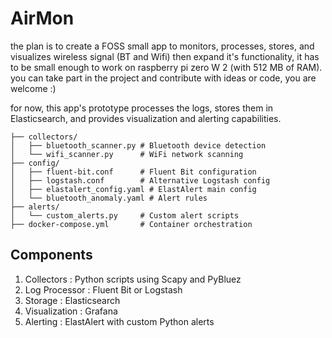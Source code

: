 # AirMon
the plan is to create a FOSS small app to monitors, processes, stores, and visualizes wireless signal (BT and Wifi) then expand it's functionality,
it has to be small enough to work on raspberry pi zero W 2 (with 512 MB of RAM).
 you can take part in the project and contribute with ideas or code, you are welcome :)

for now, this app's prototype processes the logs, stores them in Elasticsearch, and provides visualization and alerting capabilities.
```
├── collectors/
│   ├── bluetooth_scanner.py # Bluetooth device detection
│   └── wifi_scanner.py      # WiFi network scanning
├── config/
│   ├── fluent-bit.conf      # Fluent Bit configuration
│   ├── logstash.conf        # Alternative Logstash config
│   ├── elastalert_config.yaml # ElastAlert main config
│   └── bluetooth_anomaly.yaml # Alert rules
├── alerts/
│   └── custom_alerts.py     # Custom alert scripts
├── docker-compose.yml       # Container orchestration
```

## Components
1. Collectors : Python scripts using Scapy and PyBluez
2. Log Processor : Fluent Bit or Logstash 
3. Storage : Elasticsearch
4. Visualization : Grafana
5. Alerting : ElastAlert with custom Python alerts


